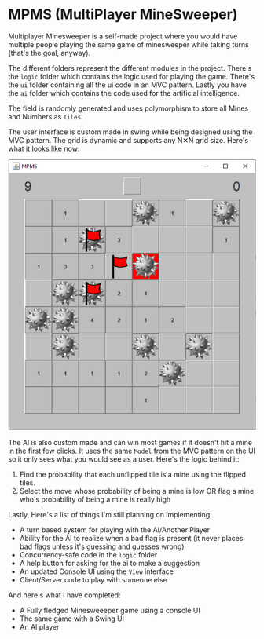 # MPMS (MultiPlayer MineSweeper)

Multiplayer Minesweeper is a self-made project where you would have multiple people playing the same game of minesweeper while taking turns (that's the goal, anyway).

The different folders represent the different modules in the project. There's the <code>logic</code> folder which contains the logic used for playing the game. There's the <code>ui</code> folder containing all the ui code in an MVC pattern. Lastly you have the <code>ai</code> folder which contains the code used for the artificial intelligence.

The field is randomly generated and uses polymorphism to store all Mines and Numbers as <code>Tiles</code>.

The user interface is custom made in swing while being designed using the MVC pattern. The grid is dynamic and supports any N✕N grid size. Here's what it looks like now:

![UI](/resources/readme_ui_pic.png)

The AI is also custom made and can win most games if it doesn't hit a mine in the first few clicks. It uses the same <code>Model</code> from the MVC pattern on the UI so it only sees what you would see as a user. Here's the logic behind it:
1. Find the probability that each unflipped tile is a mine using the flipped tiles. 
2. Select the move whose probability of being a mine is low OR flag a mine who's probability of being a mine is really high

Lastly, Here's a list of things I'm still planning on implementing:
* A turn based system for playing with the AI/Another Player
* Ability for the AI to realize when a bad flag is present (it never places bad flags unless it's guessing and guesses wrong)
* Concurrency-safe code in the <code>logic</code> folder 
* A help button for asking for the ai to make a suggestion
* An updated Console UI using the <code>View</code> interface
* Client/Server code to play with someone else

And here's what I have completed:
* A Fully fledged Minesweeeper game using a console UI
* The same game with a Swing UI
* An AI player


